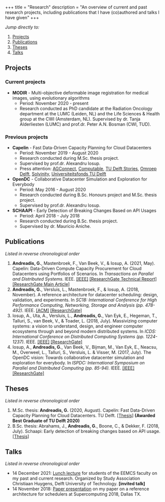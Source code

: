 +++
title = "Research"
description = "An overview of current and past research projects, including publications that I have (co)authored and talks I have given"
+++

_Jump directly to:_

1. [Projects](#projects)
2. [Publications](#publications)
3. [Theses](#theses)
3. [Talks](#talks)

## Projects

### Current projects
* **MODIR** - Multi-objective deformable image registration for medical images, using evolutionary algorithms 
  * Period: November 2020 - present
  * Research conducted as PhD candidate at the Radiation Oncology department at the LUMC (Leiden, NL) and the Life Sciences & Health group at the CWI (Amsterdam, NL). Supervised by dr. Tanja Alderliesten (LUMC) and prof.dr. Peter A.N. Bosman (CWI, TUD).

### Previous projects
* **Capelin** - Fast Data-Driven Capacity Planning for Cloud Datacenters
  * Period: November 2019 - August 2020
  * Research conducted during M.Sc. thesis project.
  * Supervised by prof.dr. Alexandru Iosup.
  * Press attention: [AGConnect](https://www.agconnect.nl/artikel/student-tu-delft-maakt-capaciteitsplanningtool-voor-kleinere-datacentra), [Computable](https://www.computable.nl/artikel/nieuws/datacenters/7097857/250449/betere-capaciteitsplanning-voor-datacentra.html), [TU Delft Stories](https://www.tudelft.nl/en/stories/articles/firm-ground-for-cloud-datacentre-planning/), [Omroep Delft](https://www.omroepdelft.nl/omroepdelft/nieuws/datacenter-trekt-vaak-te-veel-stroom-maar-tu-delft-creeert-baanbrekende-software), [Solvinity](https://www.agconnect.nl/partner/solvinity/capaciteitsplanning-datacenters-veel-effectiever), [Universiteitsfonds TU Delft](https://www.tudelft.nl/en/2020/universiteitsfonds/georgios-andreadis-tu-delft-best-graduate/)
* **OpenDC** - Collaborative Datacenter Simulation and Exploration for Everybody
  * Period: May 2016 - August 2020
  * Research conducted during B.Sc. Honours project and M.Sc. thesis project. 
  * Supervised by prof.dr. Alexandru Iosup.
* **SCHAAPI** - Early Detection of Breaking Changes Based on API Usages
  * Period: April 2018 - July 2018
  * Research conducted during B.Sc. thesis project.
  * Supervised by dr. Mauricio Aniche.

## Publications
_Listed in reverse chronological order_

1. **Andreadis, G.**, Mastenbroek, F., Van Beek, V., & Iosup, A. (2021, May). Capelin: Data-Driven Compute Capacity Procurement for Cloud Datacenters using Portfolios of Scenarios. In _Transactions on Parallel and Distributed Systems._ IEEE. [[IEEE]](https://ieeexplore.ieee.org/document/9444213) [[ResearchGate Technical Report]](https://www.researchgate.net/publication/349758822_Capelin_Data-Driven_Capacity_Procurement_for_Cloud_Datacenters_using_Portfolios_of_Scenarios_--_Extended_Technical_Report) [[ResearchGate Main Article]](https://www.researchgate.net/publication/351966601_Capelin_Data-Driven_Compute_Capacity_Procurement_for_Cloud_Datacenters_Using_Portfolios_of_Scenarios)
2. **Andreadis, G.**, Versluis, L., Mastenbroek, F., & Iosup, A. (2018, November). A reference architecture for datacenter scheduling: design, validation, and experiments. In _SC18: International Conference for High Performance Computing, Networking, Storage and Analysis (pp. 478-492)._ IEEE. [[ACM]](https://dl.acm.org/citation.cfm?id=3291706) [[ResearchGate]](https://www.researchgate.net/publication/327010925_A_Reference_Architecture_for_Datacenter_Scheduling_Extended_Technical_Report)
3. Iosup, A., Uta, A., Versluis, L., **Andreadis, G.**, Van Eyk, E., Hegeman, T., Talluri, S., van Beek, V., & Toader, L. (2018, July). Massivizing computer systems: a vision to understand, design, and engineer computer ecosystems through and beyond modern distributed systems. In _ICDS: International Conference on Distributed Computing Systems (pp. 1224-1237)._ IEEE. [[IEEE]](https://ieeexplore.ieee.org/document/8416385) [[ResearchGate]](https://www.researchgate.net/publication/326566944_Massivizing_Computer_Systems_A_Vision_to_Understand_Design_and_Engineer_Computer_Ecosystems_Through_and_Beyond_Modern_Distributed_Systems)
4. Iosup, A., **Andreadis, G.**, Van Beek, V., Bijman, M., Van Eyk, E., Neacsu, M., Overweel, L., Talluri, S., Versluis, L. & Visser, M. (2017, July). The OpenDC vision: Towards collaborative datacenter simulation and exploration for everybody. In _ISPDC: International Symposium on Parallel and Distributed Computing (pp. 85-94)._ IEEE. [[IEEE]](https://ieeexplore.ieee.org/document/8121623) [[ResearchGate]](https://www.researchgate.net/publication/321407023_The_OpenDC_Vision_Towards_Collaborative_Datacenter_Simulation_and_Exploration_for_Everybody)

## Theses
_Listed in reverse chronological order_

1. M.Sc. thesis: **Andreadis, G.** (2020, August). Capelin: Fast Data-Driven Capacity Planning for Cloud Datacenters. TU Delft. [[Thesis]](https://repository.tudelft.nl/islandora/object/uuid:d6d50861-86a3-4dd3-a13f-42d84db7af66?collection=education) **(Awarded Best Graduate of TU Delft 2020)**
2. B.Sc. thesis: Abrahams, J., **Andreadis, G.**, Boone, C., & Dekker, F. (2018, July). Schaapi: Early detection of breaking changes based on API usage. [[Thesis]](https://repository.tudelft.nl/islandora/object/uuid%3Acca5e4ea-3d00-4ae3-877a-b302829e7f08?collection=education)

## Talks
_Listed in reverse chronological order_

* 14 December 2021: [Lunch lecture](https://ch.tudelft.nl/activities/event/2021/lunch-lecture-computer-science-6/) for students of the EEMCS faculty on my past and current research. Organized by Study Association Christiaan Huygens, Delft University of Technology. **[invited talk]**
* 14 November 2018: [Paper presentation](https://sc18.supercomputing.org/proceedings/tech_paper/tech_paper_pages/pap229.html) on my paper on a reference architecture for schedulers at Supercomputing 2018, Dallas TX.
